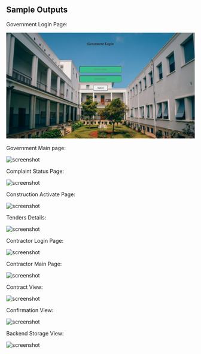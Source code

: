 ## Sample Outputs

Government Login Page:

![screenshot](Government/Samples/img11.jpg)

Government Main page:

![screenshot](Samples/img16.jpg)

Complaint Status Page:

![screenshot](Samples/img19.jpg)

Construction Activate Page:

![screenshot](Samples/img22.jpg)

Tenders Details:	

![screenshot](Samples/img25.jpg)

Contractor Login Page:

![screenshot](Samples/img28.jpg)

Contractor Main Page:

![screenshot](Samples/img31.jpg)

Contract View:

![screenshot](Samples/img34.jpg)

Confirmation View:

![screenshot](Samples/img37.jpg)

Backend Storage View:

![screenshot](Samples/img40.jpg)
